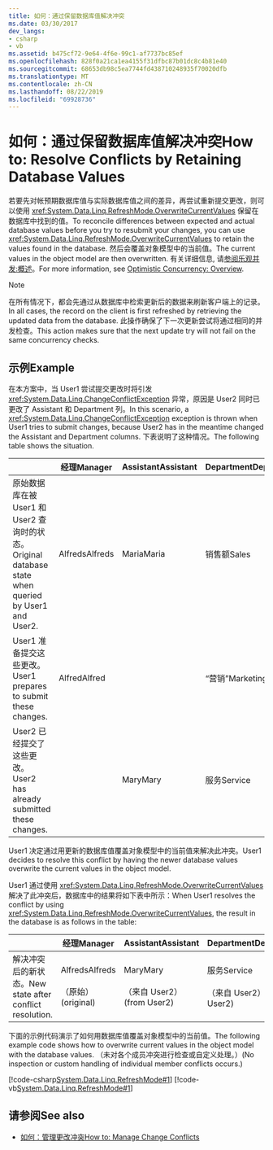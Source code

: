 ```yaml
---
title: 如何：通过保留数据库值解决冲突
ms.date: 03/30/2017
dev_langs:
- csharp
- vb
ms.assetid: b475cf72-9e64-4f6e-99c1-af7737bc85ef
ms.openlocfilehash: 828f0a21ca1ea4155f31dfbc87b01dc8c4b81e40
ms.sourcegitcommit: 68653db98c5ea7744fd438710248935f70020dfb
ms.translationtype: MT
ms.contentlocale: zh-CN
ms.lasthandoff: 08/22/2019
ms.locfileid: "69928736"
---
```

# <a name="how-to-resolve-conflicts-by-retaining-database-values"></a><span data-ttu-id="8fb3d-102">如何：通过保留数据库值解决冲突</span><span class="sxs-lookup"><span data-stu-id="8fb3d-102">How to: Resolve Conflicts by Retaining Database Values</span></span>
<span data-ttu-id="8fb3d-103">若要先对帐预期数据库值与实际数据库值之间的差异，再尝试重新提交更改，则可以使用 <xref:System.Data.Linq.RefreshMode.OverwriteCurrentValues> 保留在数据库中找到的值。</span><span class="sxs-lookup"><span data-stu-id="8fb3d-103">To reconcile differences between expected and actual database values before you try to resubmit your changes, you can use <xref:System.Data.Linq.RefreshMode.OverwriteCurrentValues> to retain the values found in the database.</span></span> <span data-ttu-id="8fb3d-104">然后会覆盖对象模型中的当前值。</span><span class="sxs-lookup"><span data-stu-id="8fb3d-104">The current values in the object model are then overwritten.</span></span> <span data-ttu-id="8fb3d-105">有关详细信息, 请[参阅乐观并发:概述](../../../../../../docs/framework/data/adonet/sql/linq/optimistic-concurrency-overview.md)。</span><span class="sxs-lookup"><span data-stu-id="8fb3d-105">For more information, see [Optimistic Concurrency: Overview](../../../../../../docs/framework/data/adonet/sql/linq/optimistic-concurrency-overview.md).</span></span>  
  
> [!NOTE]
> <span data-ttu-id="8fb3d-106">在所有情况下，都会先通过从数据库中检索更新后的数据来刷新客户端上的记录。</span><span class="sxs-lookup"><span data-stu-id="8fb3d-106">In all cases, the record on the client is first refreshed by retrieving the updated data from the database.</span></span> <span data-ttu-id="8fb3d-107">此操作确保了下一次更新尝试将通过相同的并发检查。</span><span class="sxs-lookup"><span data-stu-id="8fb3d-107">This action makes sure that the next update try will not fail on the same concurrency checks.</span></span>  
  
## <a name="example"></a><span data-ttu-id="8fb3d-108">示例</span><span class="sxs-lookup"><span data-stu-id="8fb3d-108">Example</span></span>  
 <span data-ttu-id="8fb3d-109">在本方案中，当 User1 尝试提交更改时将引发 <xref:System.Data.Linq.ChangeConflictException> 异常，原因是 User2 同时已更改了 Assistant 和 Department 列。</span><span class="sxs-lookup"><span data-stu-id="8fb3d-109">In this scenario, a <xref:System.Data.Linq.ChangeConflictException> exception is thrown when User1 tries to submit changes, because User2 has in the meantime changed the Assistant and Department columns.</span></span> <span data-ttu-id="8fb3d-110">下表说明了这种情况。</span><span class="sxs-lookup"><span data-stu-id="8fb3d-110">The following table shows the situation.</span></span>  
  
||<span data-ttu-id="8fb3d-111">经理</span><span class="sxs-lookup"><span data-stu-id="8fb3d-111">Manager</span></span>|<span data-ttu-id="8fb3d-112">Assistant</span><span class="sxs-lookup"><span data-stu-id="8fb3d-112">Assistant</span></span>|<span data-ttu-id="8fb3d-113">Department</span><span class="sxs-lookup"><span data-stu-id="8fb3d-113">Department</span></span>|  
|------|-------------|---------------|----------------|  
|<span data-ttu-id="8fb3d-114">原始数据库在被 User1 和 User2 查询时的状态。</span><span class="sxs-lookup"><span data-stu-id="8fb3d-114">Original database state when queried by User1 and User2.</span></span>|<span data-ttu-id="8fb3d-115">Alfreds</span><span class="sxs-lookup"><span data-stu-id="8fb3d-115">Alfreds</span></span>|<span data-ttu-id="8fb3d-116">Maria</span><span class="sxs-lookup"><span data-stu-id="8fb3d-116">Maria</span></span>|<span data-ttu-id="8fb3d-117">销售额</span><span class="sxs-lookup"><span data-stu-id="8fb3d-117">Sales</span></span>|  
|<span data-ttu-id="8fb3d-118">User1 准备提交这些更改。</span><span class="sxs-lookup"><span data-stu-id="8fb3d-118">User1 prepares to submit these changes.</span></span>|<span data-ttu-id="8fb3d-119">Alfred</span><span class="sxs-lookup"><span data-stu-id="8fb3d-119">Alfred</span></span>||<span data-ttu-id="8fb3d-120">“营销”</span><span class="sxs-lookup"><span data-stu-id="8fb3d-120">Marketing</span></span>|  
|<span data-ttu-id="8fb3d-121">User2 已经提交了这些更改。</span><span class="sxs-lookup"><span data-stu-id="8fb3d-121">User2 has already submitted these changes.</span></span>||<span data-ttu-id="8fb3d-122">Mary</span><span class="sxs-lookup"><span data-stu-id="8fb3d-122">Mary</span></span>|<span data-ttu-id="8fb3d-123">服务</span><span class="sxs-lookup"><span data-stu-id="8fb3d-123">Service</span></span>|  
  
 <span data-ttu-id="8fb3d-124">User1 决定通过用更新的数据库值覆盖对象模型中的当前值来解决此冲突。</span><span class="sxs-lookup"><span data-stu-id="8fb3d-124">User1 decides to resolve this conflict by having the newer database values overwrite the current values in the object model.</span></span>  
  
 <span data-ttu-id="8fb3d-125">User1 通过使用 <xref:System.Data.Linq.RefreshMode.OverwriteCurrentValues> 解决了此冲突后，数据库中的结果将如下表中所示：</span><span class="sxs-lookup"><span data-stu-id="8fb3d-125">When User1 resolves the conflict by using <xref:System.Data.Linq.RefreshMode.OverwriteCurrentValues>, the result in the database is as follows in the table:</span></span>  
  
||<span data-ttu-id="8fb3d-126">经理</span><span class="sxs-lookup"><span data-stu-id="8fb3d-126">Manager</span></span>|<span data-ttu-id="8fb3d-127">Assistant</span><span class="sxs-lookup"><span data-stu-id="8fb3d-127">Assistant</span></span>|<span data-ttu-id="8fb3d-128">Department</span><span class="sxs-lookup"><span data-stu-id="8fb3d-128">Department</span></span>|  
|------|-------------|---------------|----------------|  
|<span data-ttu-id="8fb3d-129">解决冲突后的新状态。</span><span class="sxs-lookup"><span data-stu-id="8fb3d-129">New state after conflict resolution.</span></span>|<span data-ttu-id="8fb3d-130">Alfreds</span><span class="sxs-lookup"><span data-stu-id="8fb3d-130">Alfreds</span></span><br /><br /> <span data-ttu-id="8fb3d-131">（原始）</span><span class="sxs-lookup"><span data-stu-id="8fb3d-131">(original)</span></span>|<span data-ttu-id="8fb3d-132">Mary</span><span class="sxs-lookup"><span data-stu-id="8fb3d-132">Mary</span></span><br /><br /> <span data-ttu-id="8fb3d-133">（来自 User2）</span><span class="sxs-lookup"><span data-stu-id="8fb3d-133">(from User2)</span></span>|<span data-ttu-id="8fb3d-134">服务</span><span class="sxs-lookup"><span data-stu-id="8fb3d-134">Service</span></span><br /><br /> <span data-ttu-id="8fb3d-135">（来自 User2）</span><span class="sxs-lookup"><span data-stu-id="8fb3d-135">(from User2)</span></span>|  
  
 <span data-ttu-id="8fb3d-136">下面的示例代码演示了如何用数据库值覆盖对象模型中的当前值。</span><span class="sxs-lookup"><span data-stu-id="8fb3d-136">The following example code shows how to overwrite current values in the object model with the database values.</span></span> <span data-ttu-id="8fb3d-137">（未对各个成员冲突进行检查或自定义处理。）</span><span class="sxs-lookup"><span data-stu-id="8fb3d-137">(No inspection or custom handling of individual member conflicts occurs.)</span></span>  
  
 [!code-csharp[System.Data.Linq.RefreshMode#1](../../../../../../samples/snippets/csharp/VS_Snippets_Data/system.data.linq.refreshmode/cs/program.cs#1)]
 [!code-vb[System.Data.Linq.RefreshMode#1](../../../../../../samples/snippets/visualbasic/VS_Snippets_Data/system.data.linq.refreshmode/vb/module1.vb#1)]  
  
## <a name="see-also"></a><span data-ttu-id="8fb3d-138">请参阅</span><span class="sxs-lookup"><span data-stu-id="8fb3d-138">See also</span></span>

- [<span data-ttu-id="8fb3d-139">如何：管理更改冲突</span><span class="sxs-lookup"><span data-stu-id="8fb3d-139">How to: Manage Change Conflicts</span></span>](../../../../../../docs/framework/data/adonet/sql/linq/how-to-manage-change-conflicts.md)
